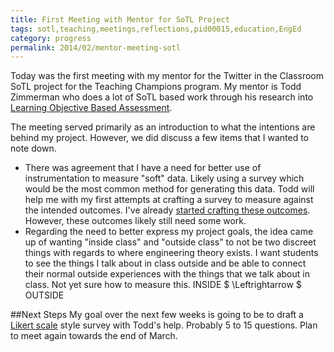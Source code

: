 ```yaml
---
title: First Meeting with Mentor for SoTL Project
tags: sotl,teaching,meetings,reflections,pid00015,education,EngEd
category: progress
permalink: 2014/02/mentor-meeting-sotl
---
```


Today was the first meeting with my mentor for the Twitter in the Classroom SoTL project for the Teaching Champions program. My mentor is Todd Zimmerman who does a lot of SoTL based work through his research into [Learning Objective Based Assessment](http://talkingphysics.wordpress.com/).

The meeting served primarily as an introduction to what the intentions are behind my project. However, we did discuss a few items that I wanted to note down.

+ There was agreement that I have a need for better use of instrumentation to measure "soft" data. Likely using a survey which would be the most common method for generating this data. Todd will help me with my first attempts at crafting a survey to measure against the intended outcomes. I've already [started crafting these outcomes](|filename|/blog/Ideas/intro-sotl-project.md). However, these outcomes likely still need some work.
+ Regarding the need to better express my project goals, the idea came up of wanting "inside class" and "outside class" to not be two discreet things with regards to where engineering theory exists. I want students to see the things I talk about in class outside and be able to connect their normal outside experiences with the things that we talk about in class. Not yet sure how to measure this. INSIDE $ \Leftrightarrow $ OUTSIDE

##Next Steps
My goal over the next few weeks is going to be to draft a [Likert scale](http://en.wikipedia.org/wiki/Likert_scale) style survey with Todd's help. Probably 5 to 15 questions. Plan to meet again towards the end of March.

